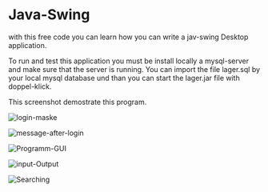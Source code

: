 # Java-Swing
with this free code you can learn how you can write a jav-swing Desktop application.

To run and test this application you must be install locally a mysql-server and make sure that the server is running.
You can import the file lager.sql by your local mysql database und than you can start the lager.jar file with doppel-klick.

This screenshot demostrate this program.

![login-maske](https://user-images.githubusercontent.com/47995042/154822187-cda3dcc7-3dbc-4abd-b435-37924e723d5f.PNG)

![message-after-login](https://user-images.githubusercontent.com/47995042/154822189-5d2d3437-3879-4868-873b-b7b5488e6c5a.PNG)

![Programm-GUI](https://user-images.githubusercontent.com/47995042/154822193-f578037a-5149-482b-9dc6-bcda8ef129cd.PNG)

![input-Output](https://user-images.githubusercontent.com/47995042/154822195-8054a1c0-b1d3-48ac-b936-a7c6cf50f62f.PNG)

![Searching](https://user-images.githubusercontent.com/47995042/154822196-7b51fdfe-afb7-4e2f-b015-c84a344c3bc0.PNG)
